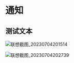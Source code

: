 # 通知 
## 测试文本
![联想截图_20230704201514](https://github.com/heepengpeng/imgfolder/assets/122354463/3a15ec8b-9c96-4582-877e-e843ea3dcffd)

![联想截图_20230704202739](https://github.com/heepengpeng/imgfolder/assets/122354463/c95a3120-b36b-486c-8952-97dcb3ab0ec8)
